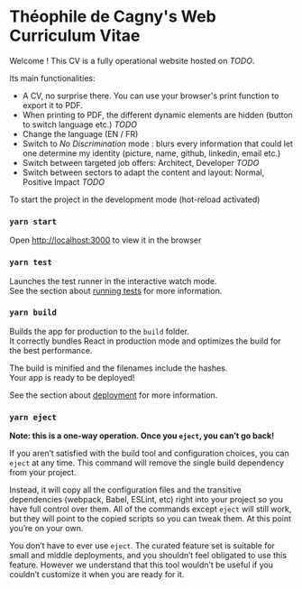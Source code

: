 # Théophile de Cagny's Web Curriculum Vitae

Welcome ! This CV is a fully operational website hosted on *TODO*.

Its main functionalities:

- A CV, no surprise there. You can use your browser's print function to export it to PDF.
- When printing to PDF, the different dynamic elements are hidden (button to switch language etc.) *TODO*
- Change the language (EN / FR)
- Switch to *No Discrimination* mode : blurs every information that could let one determine my identity (picture, name, github, linkedin, email etc.)
- Switch between targeted job offers: Architect, Developer *TODO*
- Switch between sectors to adapt the content and layout: Normal, Positive Impact *TODO*

To start the project in the development mode (hot-reload activated)
### `yarn start`

Open [http://localhost:3000](http://localhost:3000) to view it in the browser

### `yarn test`

Launches the test runner in the interactive watch mode.\
See the section about [running tests](https://facebook.github.io/create-react-app/docs/running-tests) for more information.

### `yarn build`

Builds the app for production to the `build` folder.\
It correctly bundles React in production mode and optimizes the build for the best performance.

The build is minified and the filenames include the hashes.\
Your app is ready to be deployed!

See the section about [deployment](https://facebook.github.io/create-react-app/docs/deployment) for more information.

### `yarn eject`

**Note: this is a one-way operation. Once you `eject`, you can’t go back!**

If you aren’t satisfied with the build tool and configuration choices, you can `eject` at any time. This command will remove the single build dependency from your project.

Instead, it will copy all the configuration files and the transitive dependencies (webpack, Babel, ESLint, etc) right into your project so you have full control over them. All of the commands except `eject` will still work, but they will point to the copied scripts so you can tweak them. At this point you’re on your own.

You don’t have to ever use `eject`. The curated feature set is suitable for small and middle deployments, and you shouldn’t feel obligated to use this feature. However we understand that this tool wouldn’t be useful if you couldn’t customize it when you are ready for it.
